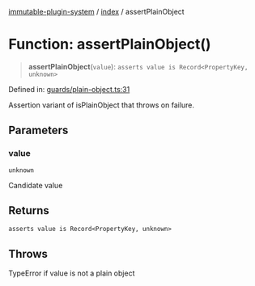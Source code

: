[immutable-plugin-system](../../README.md) / [index](../README.md) / assertPlainObject

# Function: assertPlainObject()

> **assertPlainObject**(`value`): `asserts value is Record<PropertyKey, unknown>`

Defined in: [guards/plain-object.ts:31](https://github.com/agladysh/immutable-plugin-system/blob/6e42ed226f57386126fa674261cc4cffcef8c585/src/guards/plain-object.ts#L31)

Assertion variant of isPlainObject that throws on failure.

## Parameters

### value

`unknown`

Candidate value

## Returns

`asserts value is Record<PropertyKey, unknown>`

## Throws

TypeError if value is not a plain object
